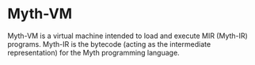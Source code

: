 # Myth-VM
Myth-VM is a virtual machine intended to load and execute MIR (Myth-IR) programs. Myth-IR is the bytecode (acting as the intermediate representation) for the Myth programming language.
